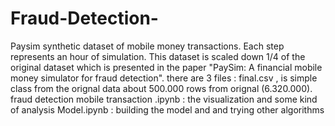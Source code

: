 # Fraud-Detection-
Paysim synthetic dataset of mobile money transactions. Each step represents an hour of simulation. This dataset is scaled down 1/4 of the original dataset which is presented in the paper "PaySim: A financial mobile money simulator for fraud detection".
 there are 3 files : final.csv , is simple class from the orignal data about 500.000 rows from orignal (6.320.000).  
 fraud detection mobile transaction .ipynb  : the visualization and some kind of analysis 
 Model.ipynb  :  building the model and  and trying other algorithms 
